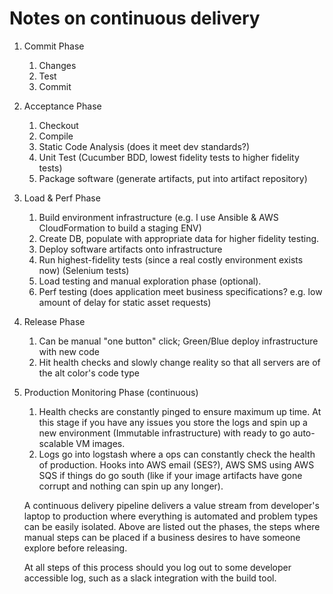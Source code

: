 # Notes on continuous delivery

1. Commit Phase
    1. Changes
    1. Test
    1. Commit
1. Acceptance Phase
    1. Checkout
    1. Compile
    1. Static Code Analysis (does it meet dev standards?)
    1. Unit Test  (Cucumber BDD, lowest fidelity tests to higher fidelity tests)
    1. Package software (generate artifacts, put into artifact repository)
1. Load & Perf Phase
    1. Build environment infrastructure (e.g. I use Ansible & AWS CloudFormation to build a staging ENV)
    1. Create DB, populate with appropriate data for higher fidelity testing.
    1. Deploy software artifacts onto infrastructure
    1. Run highest-fidelity tests (since a real costly environment exists now) (Selenium tests)
    1. Load testing and manual exploration phase (optional).
    1. Perf testing (does application meet business specifications? e.g. low amount of delay for static asset requests)
1. Release Phase
    1. Can be manual "one button" click; Green/Blue deploy infrastructure with new code
    1. Hit health checks and slowly change reality so that all servers are of the alt color's code type
1. Production Monitoring Phase (continuous)
    1. Health checks are constantly pinged to ensure maximum up time.  At this stage if you have any issues you store the logs and spin up a new environment (Immutable infrastructure) with ready to go auto-scalable VM images.
    1. Logs go into logstash where a ops can constantly check the health of production.  Hooks into AWS email (SES?), AWS SMS using AWS SQS if things do go south (like if your image artifacts have gone corrupt and nothing can spin up any longer).


    A continuous delivery pipeline delivers a value stream from developer's laptop to production where everything is automated and problem types can be easily isolated.  Above are listed out the phases, the steps where manual steps can be placed if a business desires to have someone explore before releasing.

    At all steps of this process should you log out to some developer accessible log, such as a slack integration with the build tool.
